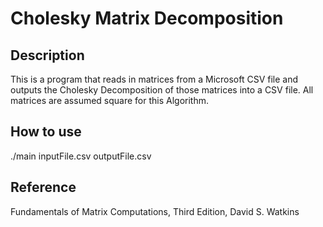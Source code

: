 # Cholesky Matrix Decomposition

## Description
This is a program that reads in matrices from a Microsoft CSV file 
and outputs the Cholesky Decomposition of those matrices into a CSV file.
 All matrices are assumed square for this Algorithm.

## How to use
./main inputFile.csv outputFile.csv

## Reference
Fundamentals of Matrix Computations,
Third Edition,
David S. Watkins
